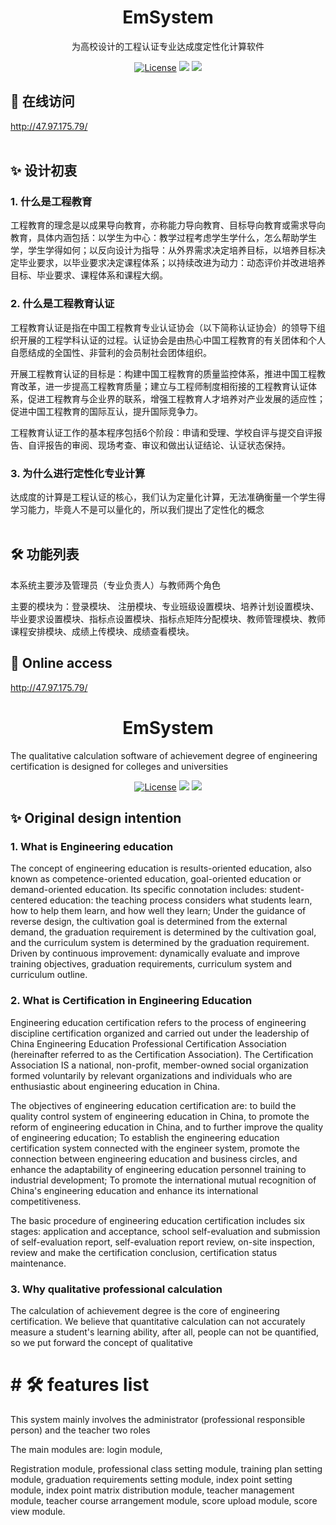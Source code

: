 <h1 align="center">
  EmSystem
</h1>

<p align="center">
  为高校设计的工程认证专业达成度定性化计算软件
</p>

<p align="center">
  <a href="https://github.com/Kaiyiwing/qwerty-learner/blob/master/LICENSE"><img src="https://img.shields.io/github/license/KaiyiWing/qwerty-learner" alt="License"></a>
  <a><img src="https://img.shields.io/badge/PRs-welcome-brightgreen.svg"/></a>
  <a><img src="https://img.shields.io/badge/Powered%20by-Vue-blue"/></a>
</p>


## 📸 在线访问

http://47.97.175.79/
<br/>
<br/>



## ✨ 设计初衷

### 1. 什么是工程教育
工程教育的理念是以成果导向教育，亦称能力导向教育、目标导向教育或需求导向教育，具体内涵包括：以学生为中心：教学过程考虑学生学什么，怎么帮助学生学，学生学得如何；以反向设计为指导：从外界需求决定培养目标，以培养目标决定毕业要求，以毕业要求决定课程体系；以持续改进为动力：动态评价并改进培养目标、毕业要求、课程体系和课程大纲。

### 2. 什么是工程教育认证
工程教育认证是指在中国工程教育专业认证协会（以下简称认证协会）的领导下组织开展的工程学科认证的过程。认证协会是由热心中国工程教育的有关团体和个人自愿结成的全国性、非营利的会员制社会团体组织。

开展工程教育认证的目标是：构建中国工程教育的质量监控体系，推进中国工程教育改革，进一步提高工程教育质量；建立与工程师制度相衔接的工程教育认证体系，促进工程教育与企业界的联系，增强工程教育人才培养对产业发展的适应性；促进中国工程教育的国际互认，提升国际竞争力。

工程教育认证工作的基本程序包括6个阶段：申请和受理、学校自评与提交自评报告、自评报告的审阅、现场考查、审议和做出认证结论、认证状态保持。

### 3. 为什么进行定性化专业计算
 达成度的计算是工程认证的核心，我们认为定量化计算，无法准确衡量一个学生得学习能力，毕竟人不是可以量化的，所以我们提出了定性化的概念
<br />
<br />

## 🛠 功能列表

本系统主要涉及管理员（专业负责人）与教师两个角色


主要的模块为：登录模块、
注册模块、专业班级设置模块、培养计划设置模块、毕业要求设置模块、指标点设置模块、指标点矩阵分配模块、教师管理模块、教师课程安排模块、成绩上传模块、成绩查看模块。



## 📸 Online access



http://47.97.175.79/



<h1 align="center">
  EmSystem
</h1>

<p align="center">
  
The qualitative calculation software of achievement degree of engineering certification is designed for colleges and universities

</p>

<p align="center">
  <a href="https://github.com/Kaiyiwing/qwerty-learner/blob/master/LICENSE"><img src="https://img.shields.io/github/license/KaiyiWing/qwerty-learner" alt="License"></a>
  <a><img src="https://img.shields.io/badge/PRs-welcome-brightgreen.svg"/></a>
  <a><img src="https://img.shields.io/badge/Powered%20by-Vue-blue"/></a>
</p>







## ✨ Original design intention



### 1. What is Engineering education

The concept of engineering education is results-oriented education, also known as competence-oriented education, goal-oriented education or demand-oriented education. Its specific connotation includes: student-centered education: the teaching process considers what students learn, how to help them learn, and how well they learn; Under the guidance of reverse design, the cultivation goal is determined from the external demand, the graduation requirement is determined by the cultivation goal, and the curriculum system is determined by the graduation requirement. Driven by continuous improvement: dynamically evaluate and improve training objectives, graduation requirements, curriculum system and curriculum outline.



### 2. What is Certification in Engineering Education

Engineering education certification refers to the process of engineering discipline certification organized and carried out under the leadership of China Engineering Education Professional Certification Association (hereinafter referred to as the Certification Association). The Certification Association IS a national, non-profit, member-owned social organization formed voluntarily by relevant organizations and individuals who are enthusiastic about engineering education in China.



The objectives of engineering education certification are: to build the quality control system of engineering education in China, to promote the reform of engineering education in China, and to further improve the quality of engineering education; To establish the engineering education certification system connected with the engineer system, promote the connection between engineering education and business circles, and enhance the adaptability of engineering education personnel training to industrial development; To promote the international mutual recognition of China's engineering education and enhance its international competitiveness.



The basic procedure of engineering education certification includes six stages: application and acceptance, school self-evaluation and submission of self-evaluation report, self-evaluation report review, on-site inspection, review and make the certification conclusion, certification status maintenance.



### 3. Why qualitative professional calculation

The calculation of achievement degree is the core of engineering certification. We believe that quantitative calculation can not accurately measure a student's learning ability, after all, people can not be quantified, so we put forward the concept of qualitative







# # 🛠 features list



This system mainly involves the administrator (professional responsible person) and the teacher two roles





The main modules are: login module,

Registration module, professional class setting module, training plan setting module, graduation requirements setting module, index point setting module, index point matrix distribution module, teacher management module, teacher course arrangement module, score upload module, score view module.

